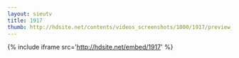 ```yaml
---
layout: sieutv
title: 1917
thumb: http://hdsite.net/contents/videos_screenshots/1000/1917/preview_360p.mp4.jpg
---
```

{% include iframe src='http://hdsite.net/embed/1917' %}
 
